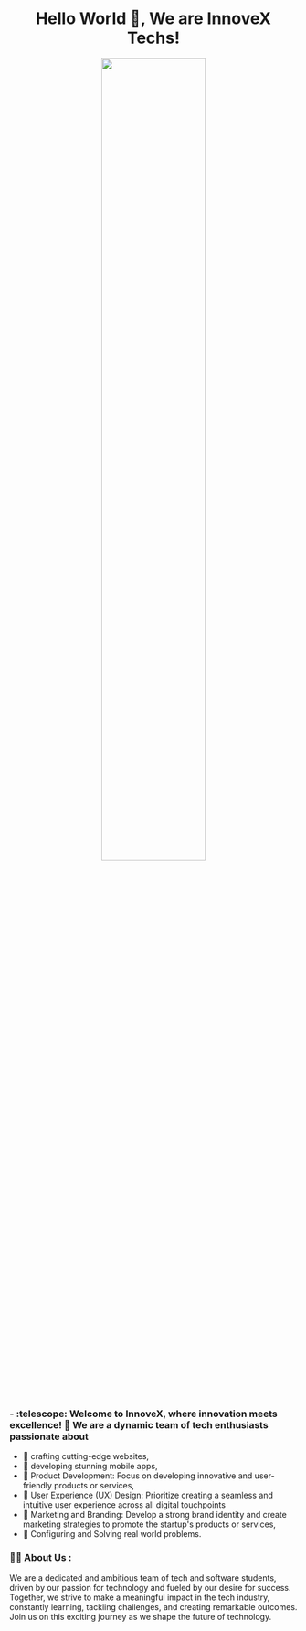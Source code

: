 

<div id="header" align="center">
  <h1>Hello World 👋, We are InnoveX Techs!</h1>
</div>


<div id="header" align="center">
  <img src="https://media.giphy.com/media/v1.Y2lkPTc5MGI3NjExMGV2eWwyZm05dGQ2M3N1cWdwZXR0YmhxNHNuYnNpa2J2ZzdoOG5xdiZlcD12MV9pbnRlcm5hbF9naWZfYnlfaWQmY3Q9Zw/bqSBdOWQDccvBzv3Eb/giphy-downsized-large.gif" width="60%"/>
</div>


<div>
 
  <h3>- :telescope: Welcome to InnoveX, where innovation meets excellence! 🚀 We are a dynamic team of tech enthusiasts passionate about</h3>

- :seedling: crafting cutting-edge websites,
- :seedling: developing stunning mobile apps,
- :seedling: Product Development: Focus on developing innovative and user-friendly products or services,
- :seedling: User Experience (UX) Design: Prioritize creating a seamless and intuitive user experience across all digital touchpoints
- :seedling: Marketing and Branding: Develop a strong brand identity and create marketing strategies to promote the startup's products or services,
- :seedling: Configuring and Solving real world problems.

### :woman_technologist: About Us :
<p>We are a dedicated and ambitious team of tech and software students, driven by our passion for technology and fueled by our desire for success. Together, we strive to make a meaningful impact in the tech industry, constantly learning, tackling challenges, and creating remarkable outcomes. Join us on this exciting journey as we shape the future of technology.</p>
